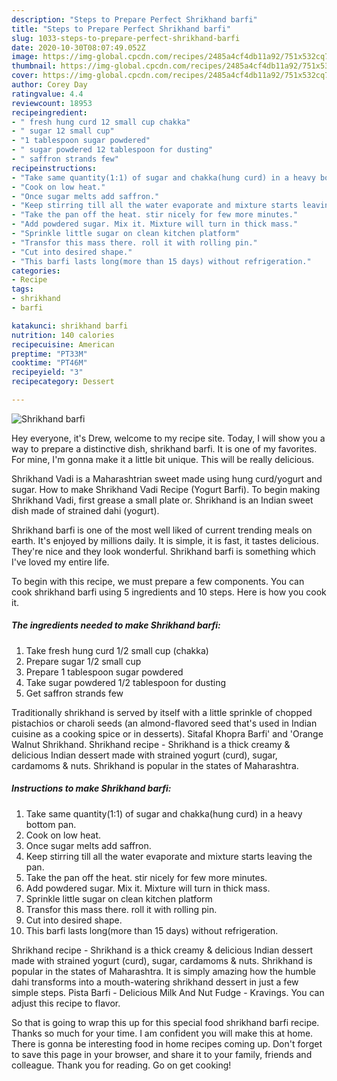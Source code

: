 ```yaml
---
description: "Steps to Prepare Perfect Shrikhand barfi"
title: "Steps to Prepare Perfect Shrikhand barfi"
slug: 1033-steps-to-prepare-perfect-shrikhand-barfi
date: 2020-10-30T08:07:49.052Z
image: https://img-global.cpcdn.com/recipes/2485a4cf4db11a92/751x532cq70/shrikhand-barfi-recipe-main-photo.jpg
thumbnail: https://img-global.cpcdn.com/recipes/2485a4cf4db11a92/751x532cq70/shrikhand-barfi-recipe-main-photo.jpg
cover: https://img-global.cpcdn.com/recipes/2485a4cf4db11a92/751x532cq70/shrikhand-barfi-recipe-main-photo.jpg
author: Corey Day
ratingvalue: 4.4
reviewcount: 18953
recipeingredient:
- " fresh hung curd 12 small cup chakka"
- " sugar 12 small cup"
- "1 tablespoon sugar powdered"
- " sugar powdered 12 tablespoon for dusting"
- " saffron strands few"
recipeinstructions:
- "Take same quantity(1:1) of sugar and chakka(hung curd) in a heavy bottom pan."
- "Cook on low heat."
- "Once sugar melts add saffron."
- "Keep stirring till all the water evaporate and mixture starts leaving the pan."
- "Take the pan off the heat. stir nicely for few more minutes."
- "Add powdered sugar. Mix it. Mixture will turn in thick mass."
- "Sprinkle little sugar on clean kitchen platform"
- "Transfor this mass there. roll it with rolling pin."
- "Cut into desired shape."
- "This barfi lasts long(more than 15 days) without refrigeration."
categories:
- Recipe
tags:
- shrikhand
- barfi

katakunci: shrikhand barfi 
nutrition: 140 calories
recipecuisine: American
preptime: "PT33M"
cooktime: "PT46M"
recipeyield: "3"
recipecategory: Dessert

---
```



![Shrikhand barfi](https://img-global.cpcdn.com/recipes/2485a4cf4db11a92/751x532cq70/shrikhand-barfi-recipe-main-photo.jpg)

Hey everyone, it's Drew, welcome to my recipe site. Today, I will show you a way to prepare a distinctive dish, shrikhand barfi. It is one of my favorites. For mine, I'm gonna make it a little bit unique. This will be really delicious.

Shrikhand Vadi is a Maharashtrian sweet made using hung curd/yogurt and sugar. How to make Shrikhand Vadi Recipe (Yogurt Barfi). To begin making Shrikhand Vadi, first grease a small plate or. Shrikhand is an Indian sweet dish made of strained dahi (yogurt).

Shrikhand barfi is one of the most well liked of current trending meals on earth. It's enjoyed by millions daily. It is simple, it is fast, it tastes delicious. They're nice and they look wonderful. Shrikhand barfi is something which I've loved my entire life.


To begin with this recipe, we must prepare a few components. You can cook shrikhand barfi using 5 ingredients and 10 steps. Here is how you cook it.

<!--inarticleads1-->

##### The ingredients needed to make Shrikhand barfi:

1. Take  fresh hung curd 1/2 small cup (chakka)
1. Prepare  sugar 1/2 small cup
1. Prepare 1 tablespoon sugar powdered
1. Take  sugar powdered 1/2 tablespoon for dusting
1. Get  saffron strands few


Traditionally shrikhand is served by itself with a little sprinkle of chopped pistachios or charoli seeds (an almond-flavored seed that&#39;s used in Indian cuisine as a cooking spice or in desserts). Sitafal Khopra Barfi&#39; and &#39;Orange Walnut Shrikhand. Shrikhand recipe - Shrikhand is a thick creamy &amp; delicious Indian dessert made with strained yogurt (curd), sugar, cardamoms &amp; nuts. Shrikhand is popular in the states of Maharashtra. 

<!--inarticleads2-->

##### Instructions to make Shrikhand barfi:

1. Take same quantity(1:1) of sugar and chakka(hung curd) in a heavy bottom pan.
1. Cook on low heat.
1. Once sugar melts add saffron.
1. Keep stirring till all the water evaporate and mixture starts leaving the pan.
1. Take the pan off the heat. stir nicely for few more minutes.
1. Add powdered sugar. Mix it. Mixture will turn in thick mass.
1. Sprinkle little sugar on clean kitchen platform
1. Transfor this mass there. roll it with rolling pin.
1. Cut into desired shape.
1. This barfi lasts long(more than 15 days) without refrigeration.


Shrikhand recipe - Shrikhand is a thick creamy &amp; delicious Indian dessert made with strained yogurt (curd), sugar, cardamoms &amp; nuts. Shrikhand is popular in the states of Maharashtra. It is simply amazing how the humble dahi transforms into a mouth-watering shrikhand dessert in just a few simple steps. Pista Barfi - Delicious Milk And Nut Fudge - Kravings. You can adjust this recipe to flavor. 

So that is going to wrap this up for this special food shrikhand barfi recipe. Thanks so much for your time. I am confident you will make this at home. There is gonna be interesting food in home recipes coming up. Don't forget to save this page in your browser, and share it to your family, friends and colleague. Thank you for reading. Go on get cooking!
